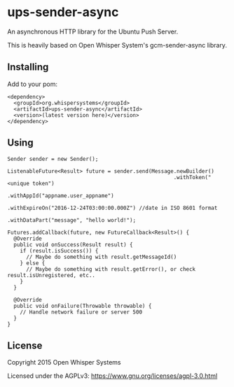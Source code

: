 
# ups-sender-async

An asynchronous HTTP library for the Ubuntu Push Server.

This is heavily based on Open Whisper System's gcm-sender-async library.

## Installing

Add to your pom:

```
<dependency>
  <groupId>org.whispersystems</groupId>
  <artifactId>ups-sender-async</artifactId>
  <version>(latest version here)</version>
</dependency>
```

## Using

```
Sender sender = new Sender();

ListenableFuture<Result> future = sender.send(Message.newBuilder()
                                                     .withToken("<unique token")
                                                     .withAppId("appname.user_appname")
                                                     .withExpireOn("2016-12-24T03:00:00.000Z") //date in ISO 8601 format
                                                     .withDataPart("message", "hello world!");

Futures.addCallback(future, new FutureCallback<Result>() {
  @Override
  public void onSuccess(Result result) {
    if (result.isSuccess()) {
      // Maybe do something with result.getMessageId()
    } else {
      // Maybe do something with result.getError(), or check result.isUnregistered, etc..
    }
  }

  @Override
  public void onFailure(Throwable throwable) {
    // Handle network failure or server 500
  }
}
```

License
---------------------

Copyright 2015 Open Whisper Systems

Licensed under the AGPLv3: https://www.gnu.org/licenses/agpl-3.0.html

